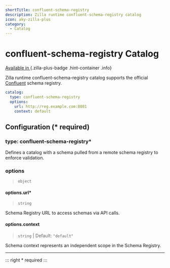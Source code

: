 ```yaml
---
shortTitle: confluent-schema-registry
description: Zilla runtime confluent-schema-registry catalog
icon: aky-zilla-plus
category:
  - Catalog
---
```


# confluent-schema-registry Catalog

[Available in <ZillaPlus/>](https://www.aklivity.io/products/zilla-plus)
{.zilla-plus-badge .hint-container .info}

Zilla runtime confluent-schema-registry catalog supports the official [Confluent](https://docs.confluent.io/platform/current/schema-registry/index.html) schema registry.

```yaml {2}
catalog:
  type: confluent-schema-registry
  options:
    url: http://reg.example.com:8081
    context: default
```

## Configuration (\* required)

### type: confluent-schema-registry\*

Defines a catalog with a schema pulled from a remote schema registry to enforce validation.

### options

> `object`

#### options.url\*

> `string`

Schema Registry URL to access schemas via API calls.

#### options.context

> `string` | Default: `"default"`

Schema context represents an independent scope in the Schema Registry.

---

::: right
\* required
:::
